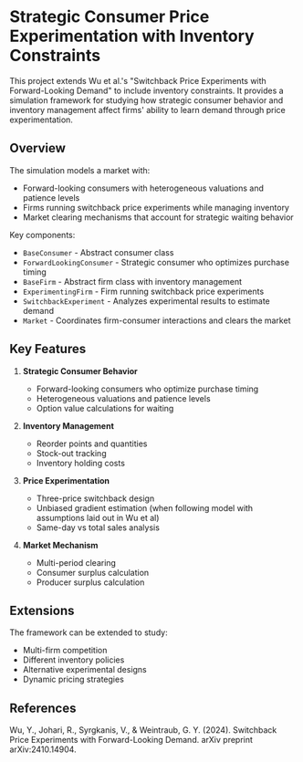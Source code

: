 # Strategic Consumer Price Experimentation with Inventory Constraints

This project extends Wu et al.'s "Switchback Price Experiments with Forward-Looking Demand" to include inventory constraints. It provides a simulation framework for studying how strategic consumer behavior and inventory management affect firms' ability to learn demand through price experimentation.

## Overview

The simulation models a market with:
- Forward-looking consumers with heterogeneous valuations and patience levels
- Firms running switchback price experiments while managing inventory
- Market clearing mechanisms that account for strategic waiting behavior

Key components:

- `BaseConsumer` - Abstract consumer class
- `ForwardLookingConsumer` - Strategic consumer who optimizes purchase timing
- `BaseFirm` - Abstract firm class with inventory management
- `ExperimentingFirm` - Firm running switchback price experiments
- `SwitchbackExperiment` - Analyzes experimental results to estimate demand
- `Market` - Coordinates firm-consumer interactions and clears the market


## Key Features

1. **Strategic Consumer Behavior**
   - Forward-looking consumers who optimize purchase timing
   - Heterogeneous valuations and patience levels
   - Option value calculations for waiting

2. **Inventory Management**
   - Reorder points and quantities
   - Stock-out tracking
   - Inventory holding costs

3. **Price Experimentation**
   - Three-price switchback design
   - Unbiased gradient estimation (when following model with assumptions laid out in Wu et al)
   - Same-day vs total sales analysis

4. **Market Mechanism**
   - Multi-period clearing
   - Consumer surplus calculation
   - Producer surplus calculation

## Extensions

The framework can be extended to study:
- Multi-firm competition
- Different inventory policies
- Alternative experimental designs
- Dynamic pricing strategies

## References

Wu, Y., Johari, R., Syrgkanis, V., & Weintraub, G. Y. (2024). Switchback Price Experiments with Forward-Looking Demand. arXiv preprint arXiv:2410.14904.

